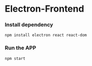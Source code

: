 # Electron-Frontend

### Install dependency
```
npm install electron react react-dom
```

### Run the APP
```
npm start
```
